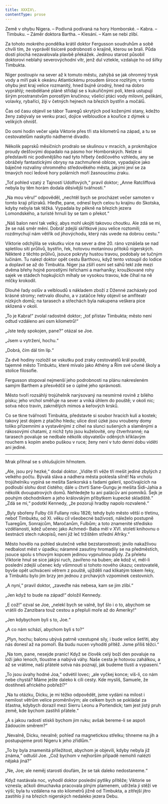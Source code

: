 ```yaml
---
title: XXXIX\.
contentType: prose
---
```


<section>

Země v ohybu Nigera. – Podivná podívaná na hory Homborské. – Kabra. – Timbuku. – Záměr doktora Bartha. – Klesání. – Kam se nebi zlíbí.

Za tohoto mokrého pondělka krátil doktor Fergusson soudruhům a sobě chvíli tím, že vyprávěl tisíceré podrobnosti o krajině, kterou se brali. Půda dosti plochá nezavalovala plavbě překážek. Jedinou starost působil doktorovi neblahý severovýchodní vítr, jenž dul vztekle, vzdaluje ho od šířky Timbukta.

Niger postoupiv na sever až k tomuto městu, zahýbá se jak ohromný trysk vody a míří pak k okeánu Atlantickému proudem široce rozlitým; v tomto ohybu jest kraj velice rozmanitý, hned bujně úrodný, hned na dobro vypráhlý; neobdělané pláně střídají se s kukuřičnými poli, která ustupují širým prostranstvům porostlým kručinou; všelicí ptáci vody milovní, pelikáni, volavky, rybaříci, žijí v četných hejnech na březích bystřin a močálů.

Čas od času objevil se tábor Tuaregů skrytých pod koženými stany, kdežto ženy zabývaly se venku prací, dojíce velbloudice a kouříce z dýmek u velikých ohnišť.

Do osmi hodin večer ujela Viktorie přes tři sta kilometrů na západ, a tu se cestovatelům naskytlo nádherné divadlo.

Několik paprsků měsíčních prodralo se skulinou v mracích, a prokmítajíce proudy dešťovými dopadalo na pásmo hor Homborských. Nelze si představiti nic podivnějšího nad tyto hřbety čedičového vzhledu, any se obrážely fantastickými obrysy na zachmuřené obloze, vypadajíce jako báječné rozvaliny ohromného středověkého města, jakými jeví se za tmavých nocí ledové hory polárních moří žasnoucímu zraku.

„Toť pohled vzatý z Tajností Udolfových,“ pravil doktor; „Anne Ratcliffová nebyla by těm horám dodala děsivější tvářnosti.“

„Na mou věru!“ odpověděl, „nechtěl bych se procházet večer samoten v tomto kraji přízraků. Hleďte, pane, odnesl bych celou tu krajinu do Skotska, kdyby nebyla tak těžká. Vypadala by pěkně na březích jezera Lomondského, a turisté hrnuli by se tam o překot.“

„Náš balon není tak velký, abys mohl ukojiti takovou choutku. Ale zdá se mi, že se náš směr mění. Dobrá! zdejší skřítkové jsou velice roztomilí; rozdmychují nám větřík od jihovýchodu, který nás uvede na dobrou cestu.“

Viktorie odchýlila se vskutku více na sever a dne 20. ráno vznášela se nad spletilou sítí průlivů, bystřin, řek, hotovou motaninou přítoků nigerských. Některé z těchto průlivů, jsouce pokryty hustou travou, podobaly se tučným lučinám. Tu nalezl doktor opět cestu Barthovu, když tento vstoupil do lodice a doplavil se až do Timbukta. Niger jsa zšíří osmi set sáhů tekl zde mezi dvěma břehy hojně porostlými řeřichami a marhaníky; kroužkované rohy sajek ve stádech hopkujících míhaly se vysokou travou, kde číhal na ně mlčky krokodil.

Dlouhé řady oslův a velbloudů s nákladem zboží z Dženné zacházely pod krásné stromy; netrvalo dlouho, a v zatáčce řeky objevil se amfiteatr nízkých domů; na tarasech a střechách byla nakupena veškera píce sklizená v okolí.

„To je Kabra!“ zvolal radostně doktor; „toť přístav Timbukta; město není odtud vzdáleno ani osm kilometrů!“

„Jste tedy spokojen, pane?“ otázal se Joe.

„Jsem u vytržení, hochu.“

„Dobrá, čím dál tím líp.“

Za dvě hodiny rozložil se vskutku pod zraky cestovatelů král pouště, tajemné město Timbuktu, které mívalo jako Athény a Řím své učené školy a stolice filosofie.

Fergusson stopoval nejmenší jeho podrobnosti na plánu nakresleném samým Barthem a přesvědčil se o úplné jeho správnosti.

Město tvoří rozsáhlý trojúhelník narýsovaný na nesmírné rovině z bílého písku; jeho vrchol směřuje na sever a vniká úhlem do pouště; v okolí nic; sotva něco travin, zakrnělých mimos a keřových krsků.

Co se tkne tvářnosti Timbukta, představte si soubor hracích kulí a kostek; takový jest dojem z ptačího hledu; ulice dost úzké jsou vroubeny domy toliko přízemními a vystavěnými z cihel na slunci sušených a slaměnými a rákosovými chatami, z nichž tyto jsou kuželovité, ony čtverhranné; na tarasech povaluje se nedbale několik obyvatelův oděných křiklavým rouchem s kopím anebo puškou v ruce; ženy není v tuto denní dobu viděti ani jediné.

* * *

Mrak přihnal se s ohlušujícím hřmotem.

„Ale, jsou prý hezké,“ dodal doktor. „Vidíte tři věže tří mešit jediné zbylých z velkého počtu. Bývalá sláva a nádhera města poklesla silně! Na vrcholu trojúhelníku vypíná se mešita Sankorská s řadami galerií, spočívajících na podloubí slohu dost čistého; dále u čtvrtí Sane-Gungu je mešita Sidi-Jahia a několik dvoupatrových domů. Nehledejte tu ani palácův ani pomníků. Šejk je pouhým obchodníkem a jeho královským příbytkem kupecké skladiště.“ „Zdá se mi,“ podotkl Kennedy, „že pozoruji hradby napolo rozvalené.“

„Byly sbořeny Fulby čili Fullany roku 1826; tehdy bylo město větší o třetinu, neboť Timbuktu, od XI. věku cíl všeobecné baživosti, náleželo postupně Tuaregům, Sonrajcům, Maročanům, Fulbům; a toto znamenité středisko vzdělanosti, kdež učenec jako Achmed– Baba měl v XVI. století knihovnu o šestnácti stech rukopisů, není již leč tržištěm střední Afriky.“

Město hovělo na pohled skutečně velké bezstarostnosti; jevilo nakažlivou nedbalost měst v úpadku; náramné zasutiny hromadily se na předměstích, jsouce spolu s trhovým kopcem jedinou vypnulinou půdy. Za přeletu Viktorie hnul se sice jakýsi ruch, zavířeno na buben; ale kdož ví, měl-li poslední zdejší učenec kdy všimnouti si tohoto nového úkazu; cestovatelé, byvše opět uchváceni větrem z pouště, ujížděli nad klikatým tokem řeky, a Timbuktu bylo jim brzy jen jednou z prchavých vzpomínek cestovních.

„A nyní,“ pravil doktor, „zaveďte nás nebesa, kam se jim zlíbí.“

„Jen když to bude na západ!“ doložil Kennedy.

„E což!“ ozval se Joe, „nelekl bych se valně, byť šlo i o to, abychom se vrátili do Zanzibara touž cestou a přepluli moře až do Ameriky!“

„Jen kdybychom byli s to, Joe.“

„A co nám schází, abychom byli s to?“

„Plyn, hochu; balonu ubývá patrně vzestupné síly, i bude velice šetřiti, aby nás donesl až na pomoří. Ba budu nucen vyhoditi přítěž. Jsme příliš těžci.“

„Na tom, pane, nesejde pranic! Když se člověk celý boží den povaluje na loži jako lenoch, tloustne a nabývá váhy. Naše cesta je hotovou zahálkou, a až se vrátíme, naši přátelé sotva nás poznají, jak budeme tlusti a vypaseni.“

„To jsou úvahy hodné Joa,“ odvétil lovec; „ale vyčkej konce; víš-li, co nám nebe chystá? Máme ješte daleko k cíli cesty. Kde myslíš, Samuele, že dostihneš afrického pobřeží?“

„Na tu otázku, Dicku, je mi téžko odpovědět, jsme vydáni na milost i nemilost větrům velice proměnlivým; ale celkem bych se pokládal za šťastna, kdybych dorazil mezi Sierru Leonu a Portendick; tam jest jistý pruh země, kde bychom zastihli přátele.“

„A s jakou radostí stiskli bychom jim ruku; avšak bereme-li se aspoň žádoucím směrem?“

„Nevalně, Dicku, nevalně; pohleď na magnetickou střelku; tíhneme na jih a postupujeme proti Nigeru k jeho zřídlům.“

„To by byla znamenitá příležitost, abychom je objevili, kdyby nebyla již známa,“ odtušil Joe. „Což bychom v nejhorším případě nemohli nalézti nějaká jiná?“

„Ne, Joe; ale neměj starosti doufám, že se tak daleko nedostaneme.“

Když nastávala noc, vyhodil doktor poslední pytlíky přítěže; Viktorie se vznesla; ačkoli dmuchavka pracovala plným plamenem, udržela ji stěží ve výši; byla tu vzdálena na sto kilometrů jižně od Timbukta, a zítřejší jitro zastihlo ji na březích nigerských nedaleko jezera Debu.

</section>
